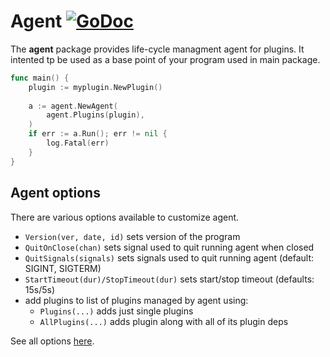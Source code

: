 # Agent [![GoDoc](https://godoc.org/github.com/ligato/cn-infra/agent?status.svg)](https://godoc.org/github.com/ligato/cn-infra/agent)

The **agent** package provides life-cycle managment agent for plugins.
It intented tp be used as a base point of your program used in main package.

```go
func main() {
	plugin := myplugin.NewPlugin()
	
	a := agent.NewAgent(
		agent.Plugins(plugin),
	)
	if err := a.Run(); err != nil {
		log.Fatal(err)
	}
}
```

## Agent options

There are various options available to customize agent.

- `Version(ver, date, id)` sets version of the program
- `QuitOnClose(chan)` sets signal used to quit running agent when closed
- `QuitSignals(signals)` sets signals used to quit running agent (default: SIGINT, SIGTERM)
- `StartTimeout(dur)/StopTimeout(dur)` sets start/stop timeout (defaults: 15s/5s)
- add plugins to list of plugins managed by agent using:
  - `Plugins(...)` adds just single plugins
  - `AllPlugins(...)` adds plugin along with all of its plugin deps
  
See all options [here](https://godoc.org/github.com/ligato/cn-infra/agent#Option).
